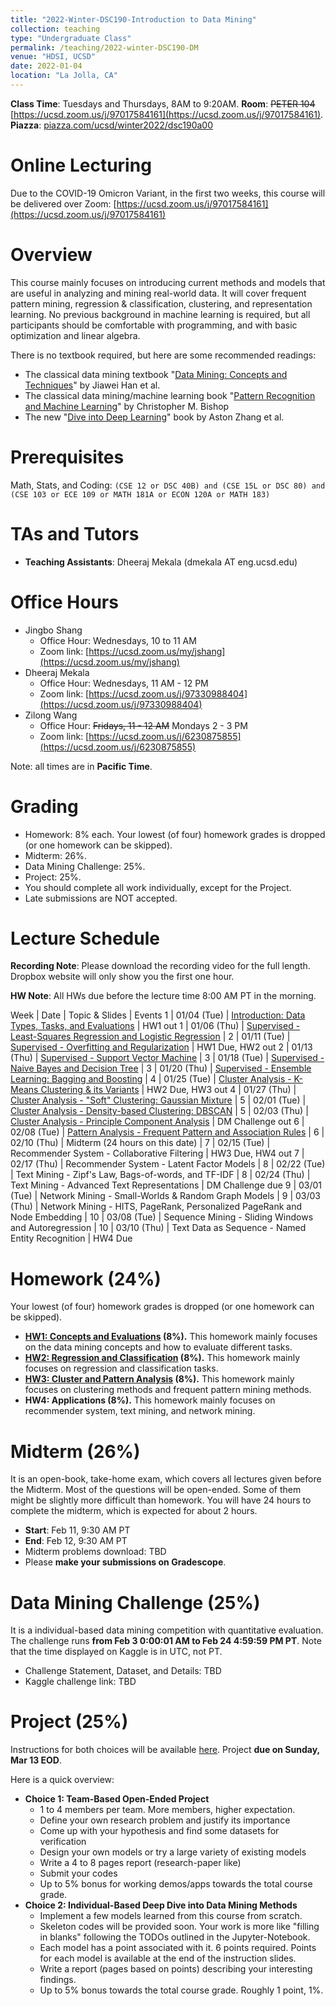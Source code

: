 ```yaml
---
title: "2022-Winter-DSC190-Introduction to Data Mining"
collection: teaching
type: "Undergraduate Class"
permalink: /teaching/2022-winter-DSC190-DM
venue: "HDSI, UCSD"
date: 2022-01-04
location: "La Jolla, CA"
---
```


**Class Time**: Tuesdays and Thursdays, 8AM to 9:20AM.  **Room**: ~~PETER 104~~ [https://ucsd.zoom.us/j/97017584161](https://ucsd.zoom.us/j/97017584161).  **Piazza**: [piazza.com/ucsd/winter2022/dsc190a00](https://piazza.com/ucsd/winter2022/dsc190a00)

Online Lecturing
======

Due to the COVID-19 Omicron Variant, in the first two weeks, this course will be delivered over Zoom: [https://ucsd.zoom.us/j/97017584161](https://ucsd.zoom.us/j/97017584161)


Overview
======

This course mainly focuses on introducing current methods and models that are useful in analyzing and mining real-world data. It will cover frequent pattern mining, regression & classification, clustering, and representation learning. No previous background in machine learning is required, but all participants should be comfortable with programming, and with basic optimization and linear algebra. 

There is no textbook required, but here are some recommended readings:
- The classical data mining textbook "[Data Mining: Concepts and Techniques](https://books.google.com/books/about/Data_Mining_Concepts_and_Techniques.html?id=pQws07tdpjoC&source=kp_book_description)" by Jiawei Han et al.
- The classical data mining/machine learning book "[Pattern Recognition and Machine Learning](https://books.google.com/books/about/Pattern_Recognition_and_Machine_Learning.html?id=HL4HrgEACAAJ&source=kp_book_description)" by Christopher M. Bishop
- The new "[Dive into Deep Learning](https://d2l.ai/)" book by Aston Zhang et al.


Prerequisites
======

Math, Stats, and Coding: `(CSE 12 or DSC 40B) and (CSE 15L or DSC 80) and (CSE 103 or ECE 109 or MATH 181A or ECON 120A or MATH 183)`

TAs and Tutors
======

- **Teaching Assistants**: Dheeraj Mekala (dmekala AT eng.ucsd.edu)

Office Hours
======

- Jingbo Shang
    - Office Hour: Wednesdays, 10 to 11 AM
    - Zoom link: [https://ucsd.zoom.us/my/jshang](https://ucsd.zoom.us/my/jshang)
- Dheeraj Mekala
    - Office Hour: Wednesdays, 11 AM - 12 PM
    - Zoom link: [https://ucsd.zoom.us/j/97330988404](https://ucsd.zoom.us/j/97330988404)
- Zilong Wang
    - Office Hour: ~~Fridays, 11 - 12 AM~~ Mondays 2 - 3 PM
    - Zoom link: [https://ucsd.zoom.us/j/6230875855](https://ucsd.zoom.us/j/6230875855)

Note: all times are in **Pacific Time**.

Grading
======

- Homework: 8% each. Your lowest (of four) homework grades is dropped (or one homework can be skipped).
- Midterm: 26%.
- Data Mining Challenge: 25%.
- Project: 25%.
- You should complete all work individually, except for the Project.
- Late submissions are NOT accepted.

Lecture Schedule
======

**Recording Note**: Please download the recording video for the full length. Dropbox website will only show you the first one hour.

**HW Note**: All HWs due before the lecture time 8:00 AM PT in the morning. 

Week | Date        | Topic & Slides                                                  | Events
1    | 01/04 (Tue) | [Introduction: Data Types, Tasks, and Evaluations](https://www.dropbox.com/sh/qza6t2wudbeuv6c/AABDFig0I6pJl3-PEp0wc0TFa?dl=0) | HW1 out
1    | 01/06 (Thu) | [Supervised - Least-Squares Regression and Logistic Regression](https://www.dropbox.com/sh/pcej1es5fapy22q/AAD0LyYYFpyGkKFo8xSQUc0la?dl=0) |
2    | 01/11 (Tue) | [Supervised - Overfitting and Regularization](https://www.dropbox.com/sh/n5esvro31rgjtir/AAA1rTfuVNBuDgjdtdUr5Tl8a?dl=0) | HW1 Due, HW2 out
2    | 01/13 (Thu) | [Supervised - Support Vector Machine](https://www.dropbox.com/sh/bewsh22xi095bvn/AAAKF4tjT_p8ObWc7Kes3TPpa?dl=0) |
3    | 01/18 (Tue) | [Supervised - Naive Bayes and Decision Tree](https://www.dropbox.com/sh/a1zjggncl3164nv/AAA09_C9vcusOJ7ssYLjc10Ba?dl=0) |
3    | 01/20 (Thu) | [Supervised - Ensemble Learning: Bagging and Boosting](https://www.dropbox.com/sh/z2yhhx04hot6rwq/AACeF5AvCu330fHT4glG07sba?dl=0) | 
4    | 01/25 (Tue) | [Cluster Analysis - K-Means Clustering & its Variants](https://www.dropbox.com/sh/hfv7g0e3i8r17tz/AADDB5GJtbWmr6OLmVHQ63Lna?dl=0) | HW2 Due, HW3 out
4    | 01/27 (Thu) | [Cluster Analysis - "Soft" Clustering: Gaussian Mixture](https://www.dropbox.com/sh/g15kdt7fc1p94hw/AAAUaWObO20yhYOTAOGZ-KUKa?dl=0) |
5    | 02/01 (Tue) | [Cluster Analysis - Density-based Clustering: DBSCAN](https://www.dropbox.com/sh/x1uqzul62090g3w/AADvK0Py7hMtZlpvFO13lNila?dl=0) |
5    | 02/03 (Thu) | [Cluster Analysis - Principle Component Analysis](https://www.dropbox.com/sh/cbplxwduz22y9ov/AADwkPdbBoRpBC-NVn21zAvAa?dl=0) | DM Challenge out
6    | 02/08 (Tue) | [Pattern Analysis - Frequent Pattern and Association Rules](https://www.dropbox.com/sh/fs6n9lbhnzode17/AABhk7ZMixrj5mOCJeKGMTt9a?dl=0) |
6    | 02/10 (Thu) | Midterm (24 hours on this date) |
7    | 02/15 (Tue) | Recommender System - Collaborative Filtering | HW3 Due, HW4 out
7    | 02/17 (Thu) | Recommender System - Latent Factor Models |
8    | 02/22 (Tue) | Text Mining - Zipf's Law, Bags-of-words, and TF-IDF |
8    | 02/24 (Thu) | Text Mining - Advanced Text Representations | DM Challenge due
9    | 03/01 (Tue) | Network Mining - Small-Worlds & Random Graph Models | 
9    | 03/03 (Thu) | Network Mining - HITS, PageRank, Personalized PageRank and Node Embedding |
10   | 03/08 (Tue) | Sequence Mining - Sliding Windows and Autoregression |
10   | 03/10 (Thu) | Text Data as Sequence - Named Entity Recognition | HW4 Due

Homework (24%)
======

Your lowest (of four) homework grades is dropped (or one homework can be skipped).

- **[HW1: Concepts and Evaluations](https://www.dropbox.com/s/d6edlfcu1ffncg6/DSC190_WI22_HW1.pdf?dl=0) (8%).** This homework mainly focuses on the data mining concepts and how to evaluate different tasks.
- **[HW2: Regression and Classification](https://www.dropbox.com/s/gkhtf9cz9sgjxcd/DSC190___WI22_HW2.pdf?dl=0) (8%).** This homework mainly focuses on regression and classification tasks.
- **[HW3: Cluster and Pattern Analysis](https://www.dropbox.com/s/iebng9l5kumqxlo/DSC190___WI22_HW3.pdf?dl=0) (8%).** This homework mainly focuses on clustering methods and frequent pattern mining methods.
- **HW4: Applications (8%).** This homework mainly focuses on recommender system, text mining, and network mining.

Midterm (26%)
======

It is an open-book, take-home exam, which covers all lectures given before the Midterm. Most of the questions will be open-ended. Some of them might be slightly more difficult than homework. You will have 24 hours to complete the midterm, which is expected for about 2 hours.

- **Start**: Feb 11, 9:30 AM PT
- **End**: Feb 12, 9:30 AM PT
- Midterm problems download: TBD
- Please **make your submissions on Gradescope**.

Data Mining Challenge (25%)
======

It is a individual-based data mining competition with quantitative evaluation. The challenge runs **from Feb 3 0:00:01 AM to Feb 24 4:59:59 PM PT**. Note that the time displayed on Kaggle is in UTC, not PT.

- Challenge Statement, Dataset, and Details: TBD
- Kaggle challenge link: TBD

Project (25%)
======

Instructions for both choices will be available [here](https://www.dropbox.com/s/aqkk6q6hjtpzwbq/Project%20Instructions.pdf?dl=0). Project ****due on Sunday, Mar 13 EOD****.

Here is a quick overview:
- **Choice 1: Team-Based Open-Ended Project**
    - 1 to 4 members per team. More members, higher expectation.
    - Define your own research problem and justify its importance
    - Come up with your hypothesis and find some datasets for verification
    - Design your own models or try a large variety of existing models
    - Write a 4 to 8 pages report (research-paper like)
    - Submit your codes
    - Up to 5% bonus for working demos/apps towards the total course grade.
- **Choice 2: Individual-Based Deep Dive into Data Mining Methods**
    - Implement a few models learned from this course from scratch.
    - Skeleton codes will be provided soon. Your work is more like "filling in blanks" following the TODOs outlined in the Jupyter-Notebook.
    - Each model has a point associated with it. 6 points required. Points for each model is available at the end of the instruction slides.
    - Write a report (pages based on points) describing your interesting findings.
    - Up to 5% bonus towards the total course grade. Roughly 1 point, 1%.
